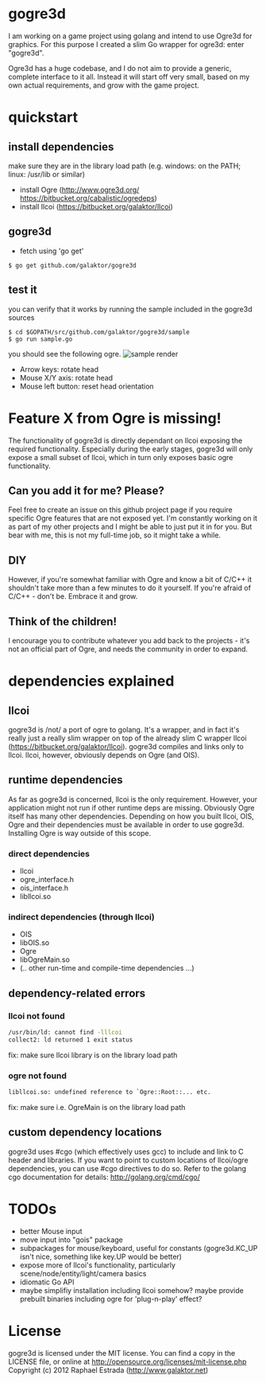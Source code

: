 # gogre3d
I am working on a game project using golang and intend to use Ogre3d for graphics. For this purpose I created a slim Go wrapper for ogre3d: enter "gogre3d".

Ogre3d has a huge codebase, and I do not aim to provide a generic, complete interface to it all. Instead it will start off very small, based on my own actual requirements, and grow with the game project.

# quickstart
## install dependencies
make sure they are in the library load path (e.g. windows: on the PATH; linux: /usr/lib or similar)
* install Ogre (http://www.ogre3d.org/ https://bitbucket.org/cabalistic/ogredeps)
* install llcoi (https://bitbucket.org/galaktor/llcoi)

## gogre3d
* fetch using 'go get'
```
$ go get github.com/galaktor/gogre3d
```

## test it
you can verify that it works by running the sample included in the gogre3d sources
```
$ cd $GOPATH/src/github.com/galaktor/gogre3d/sample
$ go run sample.go
```

you should see the following ogre. 
![sample render](https://raw.github.com/galaktor/gogre3d/master/sample/demo.gif)
* Arrow keys: rotate head
* Mouse X/Y axis: rotate head
* Mouse left button: reset head orientation

# Feature X from Ogre is missing!
The functionality of gogre3d is directly dependant on llcoi exposing the required functionality. Especially during the early stages, gogre3d will only expose a small subset of llcoi, which in turn only exposes basic ogre functionality.

## Can you add it for me? Please?
Feel free to create an issue on this github project page if you require specific Ogre features that are not exposed yet. I'm constantly working on it as part of my other projects and I might be able to just put it in for you. But bear with me, this is not my full-time job, so it might take a while.

## DIY
However, if you're somewhat familiar with Ogre and know a bit of C/C++ it shouldn't take more than a few minutes to do it yourself. If you're afraid of C/C++ - don't be. Embrace it and grow.

## Think of the children!
I encourage you to contribute whatever you add back to the projects - it's not an official part of Ogre, and needs the community in order to expand.

# dependencies explained
## llcoi
gogre3d is /not/ a port of ogre to golang. It's a wrapper, and in fact it's really just a really slim wrapper on top of the already slim C wrapper llcoi (https://bitbucket.org/galaktor/llcoi). gogre3d compiles and links only to llcoi. llcoi, however, obviously depends on Ogre (and OIS).


## runtime dependencies
As far as gogre3d is concerned, llcoi is the only requirement. However, your application might not run if other runtime deps are missing. Obviously Ogre itself has many other dependencies. Depending on how you built llcoi, OIS, Ogre and their dependencies must be available in order to use gogre3d. Installing Ogre is way outside of this scope.

### direct dependencies
* llcoi
 * ogre_interface.h
 * ois_interface.h
 * libllcoi.so


### indirect dependencies (through llcoi)
* OIS
 * libOIS.so
* Ogre
 * libOgreMain.so
 * (.. other run-time and compile-time dependencies ...)


## dependency-related errors
### llcoi not found
```bash
/usr/bin/ld: cannot find -lllcoi
collect2: ld returned 1 exit status

```
fix: make sure llcoi library is on the library load path

### ogre not found
```bash
libllcoi.so: undefined reference to `Ogre::Root::... etc.
```
fix: make sure i.e. OgreMain is on the library load path


## custom dependency locations
gogre3d uses #cgo (which effectively uses gcc) to include and link to C header and libraries. If you want to point to custom locations of llcoi/ogre dependencies, you can use #cgo directives to do so. Refer to the golang cgo documentation for details: http://golang.org/cmd/cgo/


# TODOs
* better Mouse input
* move input into "gois" package
 * subpackages for mouse/keyboard, useful for constants (gogre3d.KC_UP isn't nice, something like key.UP would be better)
* expose more of llcoi's functionality, particularly scene/node/entity/light/camera basics
* idiomatic Go API
* maybe simplifiy installation including llcoi somehow? maybe provide prebuilt binaries including ogre for 'plug-n-play' effect?

# License
gogre3d is licensed under the MIT license. You can find a copy in the LICENSE file, or online at http://opensource.org/licenses/mit-license.php
Copyright (c) 2012 Raphael Estrada (http://www.galaktor.net)
